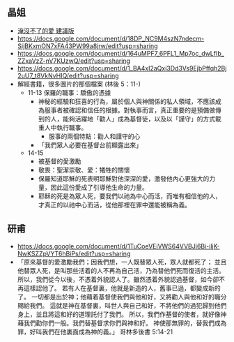 ## 晶姐
- [淹沒不了的愛 建議版](https://docs.google.com/document/d/1snDW1AzaGcTHJcTZQGRiuXhxWxePiIQOBaClwfS7P08/edit?usp=sharing)
- https://docs.google.com/document/d/18DP_NC9M4szN7ndecm-SijBKxmON7xFA43PW99a8jrw/edit?usp=sharing
- https://docs.google.com/document/d/164uMPF7_6PFL1_Mp7oc_dwLfIb_ZZxaVzZ-nV7KUzwQ/edit?usp=sharing
- https://docs.google.com/document/d/1_BA4xI2aQxi3Dd3Vs9EjbPffqh2Bj2uU7_t8VkNvHIQ/edit?usp=sharing
- 解經書籍，很多圖片的那個檔案 (林後 5：11-)
	- 11-13 保羅的職事：驕傲的憑據
		- 神秘的經驗和狂喜的行為，屬於個人與神關係的私人領域，不應該成為服事者被確認和信任的根據。對執事而言，真正重要的是預備做傳到的人，能夠活躍地「勸人」成為基督徒，以及以「謹守」的方式載重人中執行職事。
			- 服事的兩個特點：勸人和謹守的心
		- 「我們眾人必要在基督台前顯露出來」
	- 14-15
		- 被基督的愛激勵
		- 敬畏：聖潔崇敬、愛：犧牲的關懷
		- 保羅知道耶穌的死表明耶穌對他深深的愛，激發他內心更強大的力量，因此這份愛成了引導他生命的力量。
		- 耶穌的死是為眾人死，要我們以祂為中心而活，而唯有相信他的人，才真正的以祂中心而活，從他那裡在罪中還能被稱為義。
## 研甫
- https://docs.google.com/document/d/1TuCoeVEiVWS64VVBJi6Bi-iljK-NwKSZZpVYT6hBiPs/edit?usp=sharing
- 「原來基督的愛激勵我們；因我們想，一人既替眾人死，眾人就都死了； 並且他替眾人死，是叫那些活着的人不再為自己活，乃為替他們死而復活的主活。 所以，我們從今以後，不憑着外貌認人了。雖然憑着外貌認過基督，如今卻不再這樣認他了。 若有人在基督裏，他就是新造的人，舊事已過，都變成新的了。 一切都是出於神；他藉着基督使我們與他和好，又將勸人與他和好的職分賜給我們。 這就是神在基督裏，叫世人與自己和好，不將他們的過犯歸到他們身上，並且將這和好的道理託付了我們。 所以，我們作基督的使者，就好像神藉我們勸你們一般。我們替基督求你們與神和好。 神使那無罪的，替我們成為罪，好叫我們在他裏面成為神的義。」
  哥林多後書 5:14-21